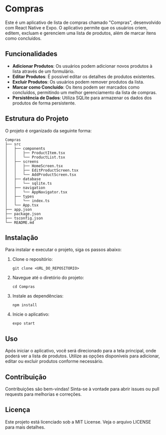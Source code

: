 # Compras

Este é um aplicativo de lista de compras chamado "Compras", desenvolvido com React Native e Expo. O aplicativo permite que os usuários criem, editem, excluam e gerenciem uma lista de produtos, além de marcar itens como concluídos.

## Funcionalidades

- **Adicionar Produtos**: Os usuários podem adicionar novos produtos à lista através de um formulário.
- **Editar Produtos**: É possível editar os detalhes de produtos existentes.
- **Excluir Produtos**: Os usuários podem remover produtos da lista.
- **Marcar como Concluído**: Os itens podem ser marcados como concluídos, permitindo um melhor gerenciamento da lista de compras.
- **Persistência de Dados**: Utiliza SQLite para armazenar os dados dos produtos de forma persistente.

## Estrutura do Projeto

O projeto é organizado da seguinte forma:

```
Compras
├── src
│   ├── components
│   │   ├── ProductItem.tsx
│   │   └── ProductList.tsx
│   ├── screens
│   │   ├── HomeScreen.tsx
│   │   ├── EditProductScreen.tsx
│   │   └── AddProductScreen.tsx
│   ├── database
│   │   └── sqlite.ts
│   ├── navigation
│   │   └── AppNavigator.tsx
│   ├── types
│   │   └── index.ts
│   └── App.tsx
├── app.json
├── package.json
├── tsconfig.json
└── README.md
```

## Instalação

Para instalar e executar o projeto, siga os passos abaixo:

1. Clone o repositório:
   ```
   git clone <URL_DO_REPOSITORIO>
   ```
2. Navegue até o diretório do projeto:
   ```
   cd Compras
   ```
3. Instale as dependências:
   ```
   npm install
   ```
4. Inicie o aplicativo:
   ```
   expo start
   ```

## Uso

Após iniciar o aplicativo, você será direcionado para a tela principal, onde poderá ver a lista de produtos. Utilize as opções disponíveis para adicionar, editar ou excluir produtos conforme necessário.

## Contribuição

Contribuições são bem-vindas! Sinta-se à vontade para abrir issues ou pull requests para melhorias e correções.

## Licença

Este projeto está licenciado sob a MIT License. Veja o arquivo LICENSE para mais detalhes.
